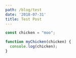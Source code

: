 ```yaml
---
path: /blog/test
date: '2018-07-31'
title: Test Post
---
```

```javascript
const chicken = "moo";

function myChicken(chicken) {
  console.log(chicken);
}
```
